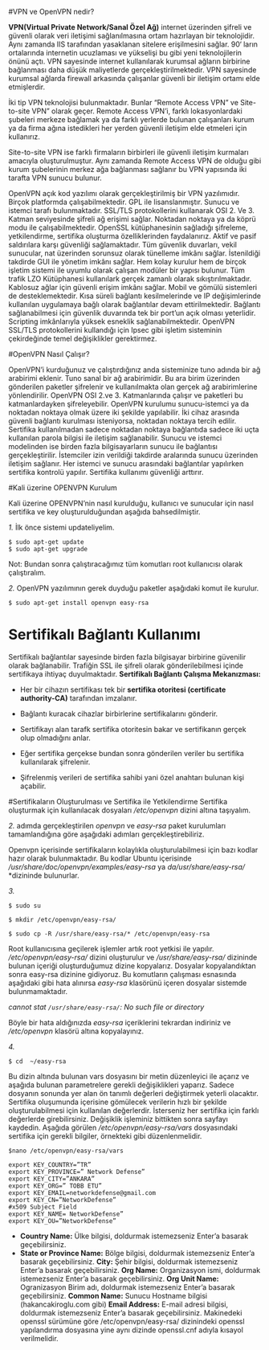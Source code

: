 

#VPN ve OpenVPN nedir?

**VPN(Virtual Private Network/Sanal Özel Ağ)** internet üzerinden şifreli ve güvenli olarak veri iletişimi sağlanılmasına ortam hazırlayan bir teknolojidir. Aynı zamanda IIS tarafından yasaklanan sitelere erişilmesini sağlar. 90‘ ların ortalarında internetin ucuzlaması ve yükselişi bu gibi yeni teknolojilerin önünü açtı. VPN sayesinde internet kullanılarak kurumsal ağların birbirine bağlanması daha düşük maliyetlerde gerçekleştirilmektedir. VPN sayesinde kurumsal ağlarda firewall arkasında çalışanlar güvenli bir iletişim ortamı elde etmişlerdir.

İki tip VPN teknolojisi bulunmaktadır. Bunlar “Remote Access VPN” ve Site-to-site VPN” olarak geçer. Remote Access VPN’i, farklı lokasyonlardaki şubeleri merkeze bağlamak ya da farklı yerlerde bulunan çalışanları kurum ya da firma ağına istedikleri her yerden güvenli iletişim elde etmeleri için kullanırız.

Site-to-site VPN ise farklı firmaların birbirleri ile güvenli iletişim kurmaları amacıyla oluşturulmuştur. Aynı zamanda Remote Access VPN de olduğu gibi kurum şubelerinin merkez ağa bağlanması sağlanır bu VPN yapısında iki tarafta VPN sunucu bulunur.

OpenVPN açık kod yazılımı olarak gerçekleştirilmiş bir VPN yazılımıdır. Birçok platformda çalışabilmektedir. GPL ile lisanslanmıştır. Sunucu ve istemci tarafı bulunmaktadır. SSL/TLS protokollerini kullanarak OSI 2. Ve 3. Katman seviyesinde şifreli ağ erişimi sağlar. Noktadan noktaya ya da köprü modu ile çalışabilmektedir. OpenSSL kütüphanesinin sağladığı şifreleme, yetkilendirme, sertifika oluşturma özelliklerinden faydalanırız. Aktif ve pasif saldırılara karşı güvenliği sağlamaktadır. Tüm güvenlik duvarları, vekil sunucular, nat üzerinden sorunsuz olarak tünelleme imkânı sağlar. İstenildiği takdirde GUI ile yönetim imkânı sağlar. Hem kolay kurulur hem de birçok işletim sistemi ile uyumlu olarak çalışan modüler bir yapısı bulunur. Tüm trafik LZO Kütüphanesi kullanılark gerçek zamanlı olarak sıkıştırılmaktadır. Kablosuz ağlar için güvenli erişim imkânı sağlar. Mobil ve gömülü sistemleri de desteklemektedir. Kısa süreli bağlantı kesilmelerinde ve IP değişimlerinde kullanılan uygulamaya bağlı olarak bağlantılar devam ettirilmektedir. Bağlantı sağlanabilmesi için güvenlik duvarında tek bir port’un açık olması yeterlidir. Scripting imkânlarıyla yüksek esneklik sağlanabilmektedir. OpenVPN SSL/TLS protokollerini kullandığı için Ipsec gibi işletim sisteminin çekirdeğinde temel değişiklikler gerektirmez.

#OpenVPN Nasıl Çalışır?

OpenVPN’i kurduğunuz ve çalıştırdığınız anda sisteminize tuno adında bir ağ arabirimi eklenir. Tuno sanal bir ağ arabirimidir. Bu ara birim üzerinden gönderilen paketler şifrelenir ve kullanılmakta olan gerçek ağ arabirimlerine yönlendirilir. OpenVPN OSI 2.ve 3. Katmanlarında çalışır ve paketleri bu katmanlardayken şifreleyebilir. OpenVPN kurulumu sunucu-istemci ya da noktadan noktaya olmak üzere iki şekilde yapılabilir. İki cihaz arasında güvenli bağlantı kurulması isteniyorsa, noktadan noktaya tercih edilir. Sertifika kullanılmadan sadece noktadan noktaya bağlantıda sadece iki uçta kullanılan parola bilgisi ile iletişim sağlanabilir. Sunucu ve istemci modelinden ise birden fazla bilgisayarların sunucu ile bağlantısı gerçekleştirilir. İstemciler izin verildiği takdirde aralarında sunucu üzerinden iletişim sağlanır. Her istemci ve sunucu arasındaki bağlantılar yapılırken sertifika kontrolü yapılır. Sertifika kullanımı güvenliği arttırır.

#Kali üzerine OPENVPN Kurulum

Kali üzerine OPENVPN’nin nasıl kurulduğu, kullanıcı ve sunucular için nasıl sertifika ve key oluşturulduğundan aşağıda bahsedilmiştir.

*1.* İlk önce sistemi updateliyelim.
```
$ sudo apt-get update
$ sudo apt-get upgrade
```
Not: Bundan sonra çalıştıracağımız tüm komutları root kullanıcısı olarak çalıştıralım.

*2.* OpenVPN yazılımının gerek duyduğu paketler aşağıdaki komut ile kurulur.
```
$ sudo apt-get install openvpn easy-rsa
```
# Sertifikalı Bağlantı Kullanımı

Sertifikalı bağlantılar sayesinde birden fazla bilgisayar birbirine güvenilir olarak bağlanabilir. Trafiğin SSL ile şifreli olarak gönderilebilmesi içinde sertifikaya ihtiyaç duyulmaktadır.
**Sertifikalı Bağlantı Çalışma Mekanızması:**
* Her bir cihazın sertifikası tek bir **sertifika otoritesi (certificate authority-CA)** tarafından imzalanır. 

* Bağlantı kuracak cihazlar birbirlerine sertifikalarını gönderir.

* Sertifikayı alan tarafk sertifika otoritesin bakar ve sertifikanın gerçek olup olmadığını anlar.

* Eğer sertifika gerçekse bundan sonra  gönderilen veriler bu sertifika kullanılarak şifrelenir.

* Şifrelenmiş verileri de sertifika sahibi yani özel anahtarı bulunan kişi açabilir.

#Sertifikaların Oluşturulması ve  Sertifika ile Yetkilendirme
Sertifika oluşturmak için kullanılacak dosyaları */etc/openvpn* dizini altına taşıyalım.

 *2.* adımda gerçekleştirilen *openvpn* ve *easy-rsa* paket kurulumları tamamlandığına göre aşağıdaki adımları gerçekleştirebiliriz. 
 
Openvpn içerisinde sertifikaların kolaylıkla oluşturulabilmesi için bazı kodlar hazır olarak bulunmaktadır. Bu kodlar Ubuntu içerisinde */usr/share/doc/openvpn/examples/easy-rsa* ya *da/usr/share/easy-rsa/* *dizininde bulunurlar.

*3.*
```
$ sudo su

$ mkdir /etc/openvpn/easy-rsa/

$ sudo cp -R /usr/share/easy-rsa/* /etc/openvpn/easy-rsa
```

Root kullanıcısına geçilerek işlemler artık root yetkisi ile yapılır. */etc/openvpn/easy-rsa/* dizini oluşturulur ve */usr/share/easy-rsa/* dizininde bulunan içeriği oluşturduğumuz dizine kopyalarız. Dosyalar kopyalandıktan sonra easy-rsa dizinine gidiyoruz.
Bu komutların çalışması esnasında aşağıdaki gibi hata alınırsa *easy-rsa* klasörünü içeren dosyalar sistemde bulunmamaktadır.

*cannot stat `/usr/share/easy-rsa/`: No such file or directory*

Böyle bir hata aldığınızda *easy-rsa* içeriklerini tekrardan indiriniz ve */etc/openvpn* klasörü altına kopyalayınız.

*4.*
```
$ cd  ~/easy-rsa
```
Bu dizin altında bulunan vars dosyasını bir metin düzenleyici ile açarız ve aşağıda bulunan parametrelere gerekli değişiklikleri yaparız. Sadece dosyanın sonunda yer alan ön tanımlı değerleri değiştirmek yeterli olacaktır. Sertifika oluşumunda içerisine gömülecek verilerin hızlı bir şekilde oluşturulabilmesi için kullanılan değerlerdir. İsterseniz her sertifika için farklı değerlerde girebilirsiniz. Değişiklik işleminiz bittikten sonra sayfayı kaydedin.
Aşağıda görülen */etc/openvpn/easy-rsa/vars* dosyasındaki sertifika için gerekli bilgiler, örnekteki gibi düzenlenmelidir.
```
$nano /etc/openvpn/easy-rsa/vars

export KEY_COUNTRY=”TR”
export KEY_PROVINCE=” Network Defense”
export KEY_CITY=”ANKARA”
export KEY_ORG=” TOBB ETU”
export KEY_EMAIL=networkdefense@gmail.com
export KEY_CN=”NetworkDefense”
#x509 Subject Field
export KEY_NAME= NetworkDefense”
export KEY_OU=”NetworkDefense”
```
* **Country Name:** Ülke bilgisi, doldurmak istemezseniz Enter’a basarak geçebilirsiniz.
* **State or Province Name:** Bölge bilgisi, doldurmak istemezseniz Enter’a basarak geçebilirsiniz.
**City:** Şehir bilgisi, doldurmak istemezseniz Enter’a basarak geçebilirsiniz.
**Org Name:** Organizasyon ismi, doldurmak istemezseniz Enter’a basarak geçebilirsiniz.
**Org Unit Name:** Ogranizasyon Birim adı, doldurmak istemezseniz Enter’a basarak geçebilirsiniz.
**Common Name:** Sunucu Hostname bilgisi (hakancakiroglu.com gibi)
**Email Address:** E-mail adresi bilgisi, doldurmak istemezseniz Enter’a basarak geçebilirsiniz.
Makinedeki openssl sürümüne göre /etc/openvpn/easy-rsa/ dizinindeki openssl yapılandırma dosyasına yine aynı dizinde openssl.cnf adıyla kısayol verilmelidir.
